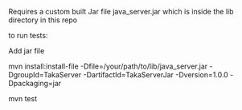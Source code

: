 Requires a custom built Jar file java_server.jar which is inside the lib directory in this repo

to run tests:

Add jar file

mvn install:install-file -Dfile=/your/path/to/lib/java_server.jar -DgroupId=TakaServer -DartifactId=TakaServerJar -Dversion=1.0.0 -Dpackaging=jar

mvn test
